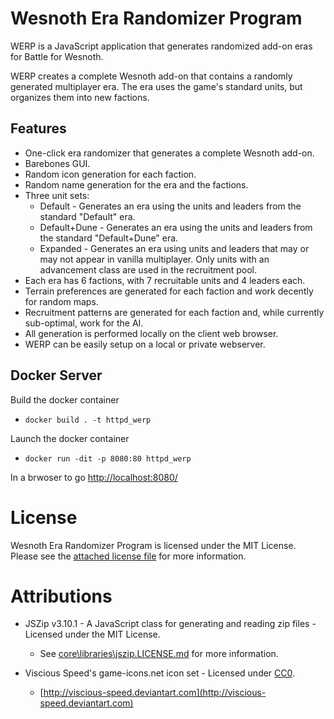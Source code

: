 # Wesnoth Era Randomizer Program
WERP is a JavaScript application that generates randomized add-on eras for Battle for Wesnoth.

WERP creates a complete Wesnoth add-on that contains a randomly generated multiplayer era. The era uses the game's standard units, but organizes them into new factions.

## Features
* One-click era randomizer that generates a complete Wesnoth add-on.
* Barebones GUI.
* Random icon generation for each faction.
* Random name generation for the era and the factions.
* Three unit sets:
   * Default - Generates an era using the units and leaders from the standard "Default" era.
   * Default+Dune - Generates an era using the units and leaders from the standard "Default+Dune" era.
   * Expanded - Generates an era using units and leaders that may or may not appear in vanilla multiplayer. Only units with an advancement class are used in the recruitment pool.
* Each era has 6 factions, with 7 recruitable units and 4 leaders each.
* Terrain preferences are generated for each faction and work decently for random maps.
* Recruitment patterns are generated for each faction and, while currently sub-optimal, work for the AI.
* All generation is performed locally on the client web browser.
* WERP can be easily setup on a local or private webserver.

## Docker Server

Build the docker container

* `docker build . -t httpd_werp`

Launch the docker container

* `docker run -dit -p 8080:80 httpd_werp`

In a brwoser to go <http://localhost:8080/>

# License
Wesnoth Era Randomizer Program is licensed under the MIT License. Please see the [attached license file](https://github.com/gar-mil/wesnoth-era-randomizer-program/blob/main/LICENSE) for more information.

# Attributions

* JSZip v3.10.1 - A JavaScript class for generating and reading zip files - Licensed under the MIT License.
  * See [core\libraries\jszip.LICENSE.md](https://github.com/gar-mil/wesnoth-era-randomizer-program/blob/main/core/libraries/jszip.LICENSE.md) for more information.

* Viscious Speed's game-icons.net icon set - Licensed under [CC0](https://creativecommons.org/publicdomain/zero/1.0/).
   * [http://viscious-speed.deviantart.com](http://viscious-speed.deviantart.com)
